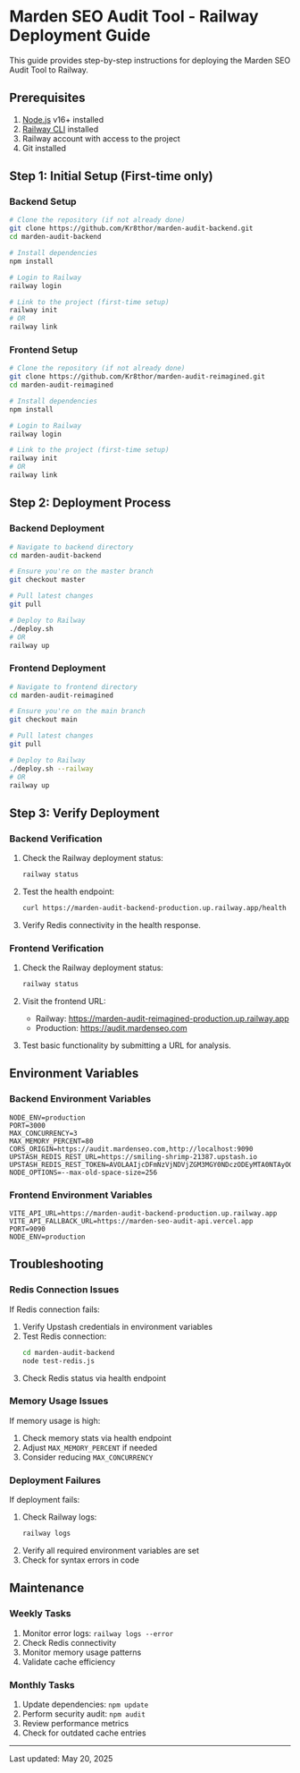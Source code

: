 # Marden SEO Audit Tool - Railway Deployment Guide

This guide provides step-by-step instructions for deploying the Marden SEO Audit Tool to Railway.

## Prerequisites

1. [Node.js](https://nodejs.org/) v16+ installed
2. [Railway CLI](https://docs.railway.app/develop/cli) installed
3. Railway account with access to the project
4. Git installed

## Step 1: Initial Setup (First-time only)

### Backend Setup

```bash
# Clone the repository (if not already done)
git clone https://github.com/Kr8thor/marden-audit-backend.git
cd marden-audit-backend

# Install dependencies
npm install

# Login to Railway
railway login

# Link to the project (first-time setup)
railway init
# OR
railway link
```

### Frontend Setup

```bash
# Clone the repository (if not already done)
git clone https://github.com/Kr8thor/marden-audit-reimagined.git
cd marden-audit-reimagined

# Install dependencies
npm install

# Login to Railway
railway login

# Link to the project (first-time setup)
railway init
# OR
railway link
```

## Step 2: Deployment Process

### Backend Deployment

```bash
# Navigate to backend directory
cd marden-audit-backend

# Ensure you're on the master branch
git checkout master

# Pull latest changes
git pull

# Deploy to Railway
./deploy.sh
# OR
railway up
```

### Frontend Deployment

```bash
# Navigate to frontend directory
cd marden-audit-reimagined

# Ensure you're on the main branch
git checkout main

# Pull latest changes
git pull

# Deploy to Railway
./deploy.sh --railway
# OR
railway up
```

## Step 3: Verify Deployment

### Backend Verification

1. Check the Railway deployment status:
   ```bash
   railway status
   ```

2. Test the health endpoint:
   ```bash
   curl https://marden-audit-backend-production.up.railway.app/health
   ```

3. Verify Redis connectivity in the health response.

### Frontend Verification

1. Check the Railway deployment status:
   ```bash
   railway status
   ```

2. Visit the frontend URL:
   - Railway: https://marden-audit-reimagined-production.up.railway.app
   - Production: https://audit.mardenseo.com

3. Test basic functionality by submitting a URL for analysis.

## Environment Variables

### Backend Environment Variables

```
NODE_ENV=production
PORT=3000
MAX_CONCURRENCY=3
MAX_MEMORY_PERCENT=80
CORS_ORIGIN=https://audit.mardenseo.com,http://localhost:9090
UPSTASH_REDIS_REST_URL=https://smiling-shrimp-21387.upstash.io
UPSTASH_REDIS_REST_TOKEN=AVOLAAIjcDFmNzVjNDVjZGM3MGY0NDczODEyMTA0NTAyOGNkMTc5OXAxMA
NODE_OPTIONS=--max-old-space-size=256
```

### Frontend Environment Variables

```
VITE_API_URL=https://marden-audit-backend-production.up.railway.app
VITE_API_FALLBACK_URL=https://marden-seo-audit-api.vercel.app
PORT=9090
NODE_ENV=production
```

## Troubleshooting

### Redis Connection Issues

If Redis connection fails:

1. Verify Upstash credentials in environment variables
2. Test Redis connection:
   ```bash
   cd marden-audit-backend
   node test-redis.js
   ```
3. Check Redis status via health endpoint

### Memory Usage Issues

If memory usage is high:

1. Check memory stats via health endpoint
2. Adjust `MAX_MEMORY_PERCENT` if needed
3. Consider reducing `MAX_CONCURRENCY`

### Deployment Failures

If deployment fails:

1. Check Railway logs:
   ```bash
   railway logs
   ```
2. Verify all required environment variables are set
3. Check for syntax errors in code

## Maintenance

### Weekly Tasks

1. Monitor error logs: `railway logs --error`
2. Check Redis connectivity 
3. Monitor memory usage patterns
4. Validate cache efficiency

### Monthly Tasks

1. Update dependencies: `npm update`
2. Perform security audit: `npm audit`
3. Review performance metrics
4. Check for outdated cache entries

---

Last updated: May 20, 2025
